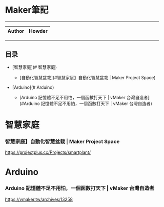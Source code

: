 Maker筆記
===========================

****
	
|Author|Howder|
|---|---|


****
## 目录
* [智慧家庭](# 智慧家庭)
	* [自動化智慧盆栽](#智慧家庭】自動化智慧盆栽 | Maker Project Space)
  
* [Arduino](# Arduino)
	* [Arduino 記憶體不足不用怕，一個函數打天下 | vMaker 台灣自造者](#Arduino 記憶體不足不用怕，一個函數打天下 | vMaker 台灣自造者)

# 智慧家庭
### 智慧家庭】自動化智慧盆栽 | Maker Project Space
https://projectplus.cc/Projects/smartplant/

# Arduino
### Arduino 記憶體不足不用怕，一個函數打天下 | vMaker 台灣自造者
https://vmaker.tw/archives/13258
